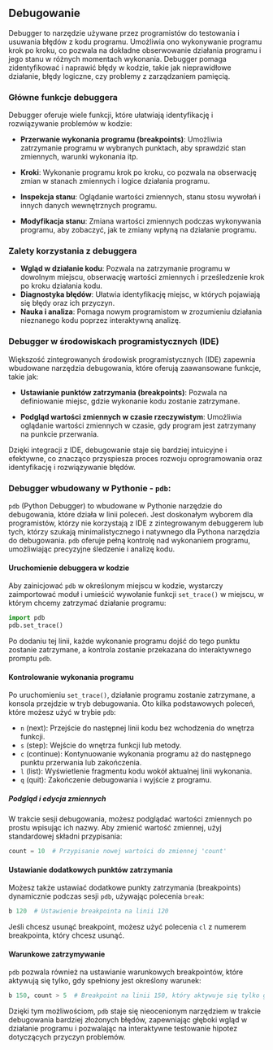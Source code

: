 ## Debugowanie

Debugger to narzędzie używane przez programistów do testowania i usuwania błędów z kodu programu. Umożliwia ono wykonywanie programu krok po kroku, co pozwala na dokładne obserwowanie działania programu i jego stanu w różnych momentach wykonania. Debugger pomaga zidentyfikować i naprawić błędy w kodzie, takie jak nieprawidłowe działanie, błędy logiczne, czy problemy z zarządzaniem pamięcią.

### Główne funkcje debuggera

Debugger oferuje wiele funkcji, które ułatwiają identyfikację i rozwiązywanie problemów w kodzie:

- **Przerwanie wykonania programu (breakpoints)**: Umożliwia zatrzymanie programu w wybranych punktach, aby sprawdzić stan zmiennych, warunki wykonania itp.
  
- **Kroki**: Wykonanie programu krok po kroku, co pozwala na obserwację zmian w stanach zmiennych i logice działania programu.
  
- **Inspekcja stanu**: Oglądanie wartości zmiennych, stanu stosu wywołań i innych danych wewnętrznych programu.
  
- **Modyfikacja stanu**: Zmiana wartości zmiennych podczas wykonywania programu, aby zobaczyć, jak te zmiany wpłyną na działanie programu.

### Zalety korzystania z debuggera

- **Wgląd w działanie kodu**: Pozwala na zatrzymanie programu w dowolnym miejscu, obserwację wartości zmiennych i prześledzenie krok po kroku działania kodu.
- **Diagnostyka błędów**: Ułatwia identyfikację miejsc, w których pojawiają się błędy oraz ich przyczyn.
- **Nauka i analiza**: Pomaga nowym programistom w zrozumieniu działania nieznanego kodu poprzez interaktywną analizę.

### Debugger w środowiskach programistycznych (IDE)

Większość zintegrowanych środowisk programistycznych (IDE) zapewnia wbudowane narzędzia debugowania, które oferują zaawansowane funkcje, takie jak:

- **Ustawianie punktów zatrzymania (breakpoints)**: Pozwala na definiowanie miejsc, gdzie wykonanie kodu zostanie zatrzymane.
  
- **Podgląd wartości zmiennych w czasie rzeczywistym**: Umożliwia oglądanie wartości zmiennych w czasie, gdy program jest zatrzymany na punkcie przerwania.

Dzięki integracji z IDE, debugowanie staje się bardziej intuicyjne i efektywne, co znacząco przyspiesza proces rozwoju oprogramowania oraz identyfikację i rozwiązywanie błędów.

### Debugger wbudowany w Pythonie - `pdb`:

`pdb` (Python Debugger) to wbudowane w Pythonie narzędzie do debugowania, które działa w linii poleceń. Jest doskonałym wyborem dla programistów, którzy nie korzystają z IDE z zintegrowanym debuggerem lub tych, którzy szukają minimalistycznego i natywnego dla Pythona narzędzia do debugowania. `pdb` oferuje pełną kontrolę nad wykonaniem programu, umożliwiając precyzyjne śledzenie i analizę kodu.

#### Uruchomienie debuggera w kodzie

Aby zainicjować `pdb` w określonym miejscu w kodzie, wystarczy zaimportować moduł i umieścić wywołanie funkcji `set_trace()` w miejscu, w którym chcemy zatrzymać działanie programu:

```python
import pdb
pdb.set_trace()
```

Po dodaniu tej linii, każde wykonanie programu dojść do tego punktu zostanie zatrzymane, a kontrola zostanie przekazana do interaktywnego promptu `pdb`.

#### Kontrolowanie wykonania programu

Po uruchomieniu `set_trace()`, działanie programu zostanie zatrzymane, a konsola przejdzie w tryb debugowania. Oto kilka podstawowych poleceń, które możesz użyć w trybie `pdb`:

- `n` (next): Przejście do następnej linii kodu bez wchodzenia do wnętrza funkcji.
- `s` (step): Wejście do wnętrza funkcji lub metody.
- `c` (continue): Kontynuowanie wykonania programu aż do następnego punktu przerwania lub zakończenia.
- `l` (list): Wyświetlenie fragmentu kodu wokół aktualnej linii wykonania.
- `q` (quit): Zakończenie debugowania i wyjście z programu.

##### Podgląd i edycja zmiennych

W trakcie sesji debugowania, możesz podglądać wartości zmiennych po prostu wpisując ich nazwy. Aby zmienić wartość zmiennej, użyj standardowej składni przypisania:

```python
count = 10  # Przypisanie nowej wartości do zmiennej 'count'
```

#### Ustawianie dodatkowych punktów zatrzymania

Możesz także ustawiać dodatkowe punkty zatrzymania (breakpoints) dynamicznie podczas sesji `pdb`, używając polecenia `break`:

```python
b 120  # Ustawienie breakpointa na linii 120
```

Jeśli chcesz usunąć breakpoint, możesz użyć polecenia `cl` z numerem breakpointa, który chcesz usunąć.

#### Warunkowe zatrzymywanie

`pdb` pozwala również na ustawianie warunkowych breakpointów, które aktywują się tylko, gdy spełniony jest określony warunek:

```python
b 150, count > 5  # Breakpoint na linii 150, który aktywuje się tylko gdy wartość 'count' jest większa niż 5
```

Dzięki tym możliwościom, `pdb` staje się nieocenionym narzędziem w trakcie debugowania bardziej złożonych błędów, zapewniając głęboki wgląd w działanie programu i pozwalając na interaktywne testowanie hipotez dotyczących przyczyn problemów.
